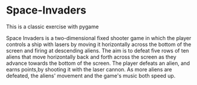 # Space-Invaders
This is a classic exercise with pygame

Space Invaders is a two-dimensional fixed shooter game in which the player controls a ship with lasers by moving it
horizontally across the bottom of the screen and firing at descending aliens. 
The aim is to defeat five rows of ten aliens that move horizontally back and forth across the screen as they advance towards the bottom of the screen.
The player defeats an alien, and earns points,by shooting it with the laser cannon.
As more aliens are defeated, the aliens' movement and the game's music both speed up.

